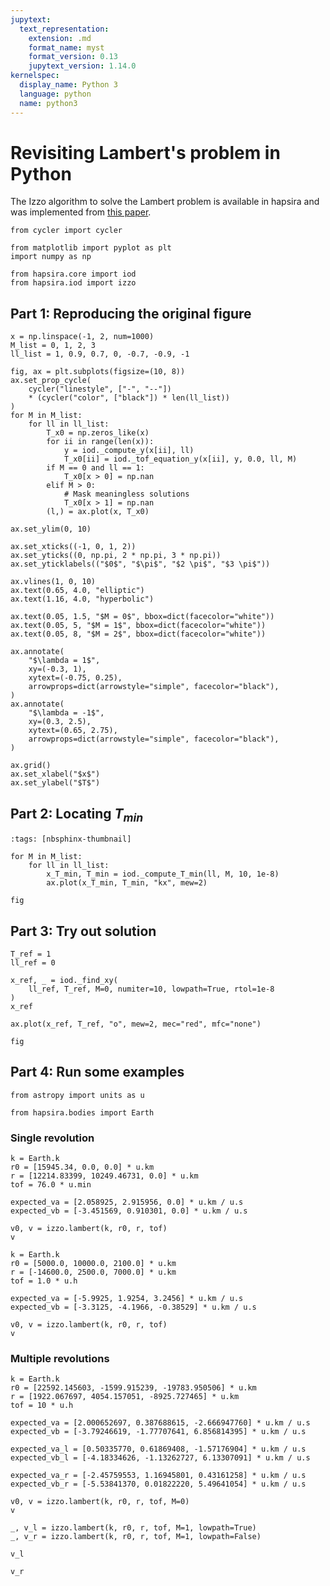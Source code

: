 ```yaml
---
jupytext:
  text_representation:
    extension: .md
    format_name: myst
    format_version: 0.13
    jupytext_version: 1.14.0
kernelspec:
  display_name: Python 3
  language: python
  name: python3
---
```


# Revisiting Lambert's problem in Python

The Izzo algorithm to solve the Lambert problem is available in hapsira and was implemented from [this paper](https://arxiv.org/abs/1403.2705).

```{code-cell}
from cycler import cycler

from matplotlib import pyplot as plt
import numpy as np

from hapsira.core import iod
from hapsira.iod import izzo
```

## Part 1: Reproducing the original figure

```{code-cell}
x = np.linspace(-1, 2, num=1000)
M_list = 0, 1, 2, 3
ll_list = 1, 0.9, 0.7, 0, -0.7, -0.9, -1
```

```{code-cell}
fig, ax = plt.subplots(figsize=(10, 8))
ax.set_prop_cycle(
    cycler("linestyle", ["-", "--"])
    * (cycler("color", ["black"]) * len(ll_list))
)
for M in M_list:
    for ll in ll_list:
        T_x0 = np.zeros_like(x)
        for ii in range(len(x)):
            y = iod._compute_y(x[ii], ll)
            T_x0[ii] = iod._tof_equation_y(x[ii], y, 0.0, ll, M)
        if M == 0 and ll == 1:
            T_x0[x > 0] = np.nan
        elif M > 0:
            # Mask meaningless solutions
            T_x0[x > 1] = np.nan
        (l,) = ax.plot(x, T_x0)

ax.set_ylim(0, 10)

ax.set_xticks((-1, 0, 1, 2))
ax.set_yticks((0, np.pi, 2 * np.pi, 3 * np.pi))
ax.set_yticklabels(("$0$", "$\pi$", "$2 \pi$", "$3 \pi$"))

ax.vlines(1, 0, 10)
ax.text(0.65, 4.0, "elliptic")
ax.text(1.16, 4.0, "hyperbolic")

ax.text(0.05, 1.5, "$M = 0$", bbox=dict(facecolor="white"))
ax.text(0.05, 5, "$M = 1$", bbox=dict(facecolor="white"))
ax.text(0.05, 8, "$M = 2$", bbox=dict(facecolor="white"))

ax.annotate(
    "$\lambda = 1$",
    xy=(-0.3, 1),
    xytext=(-0.75, 0.25),
    arrowprops=dict(arrowstyle="simple", facecolor="black"),
)
ax.annotate(
    "$\lambda = -1$",
    xy=(0.3, 2.5),
    xytext=(0.65, 2.75),
    arrowprops=dict(arrowstyle="simple", facecolor="black"),
)

ax.grid()
ax.set_xlabel("$x$")
ax.set_ylabel("$T$")
```

## Part 2: Locating $T_{min}$

```{code-cell}
:tags: [nbsphinx-thumbnail]

for M in M_list:
    for ll in ll_list:
        x_T_min, T_min = iod._compute_T_min(ll, M, 10, 1e-8)
        ax.plot(x_T_min, T_min, "kx", mew=2)

fig
```

## Part 3: Try out solution

```{code-cell}
T_ref = 1
ll_ref = 0

x_ref, _ = iod._find_xy(
    ll_ref, T_ref, M=0, numiter=10, lowpath=True, rtol=1e-8
)
x_ref
```

```{code-cell}
ax.plot(x_ref, T_ref, "o", mew=2, mec="red", mfc="none")

fig
```

## Part 4: Run some examples

```{code-cell}
from astropy import units as u

from hapsira.bodies import Earth
```

### Single revolution

```{code-cell}
k = Earth.k
r0 = [15945.34, 0.0, 0.0] * u.km
r = [12214.83399, 10249.46731, 0.0] * u.km
tof = 76.0 * u.min

expected_va = [2.058925, 2.915956, 0.0] * u.km / u.s
expected_vb = [-3.451569, 0.910301, 0.0] * u.km / u.s

v0, v = izzo.lambert(k, r0, r, tof)
v
```

```{code-cell}
k = Earth.k
r0 = [5000.0, 10000.0, 2100.0] * u.km
r = [-14600.0, 2500.0, 7000.0] * u.km
tof = 1.0 * u.h

expected_va = [-5.9925, 1.9254, 3.2456] * u.km / u.s
expected_vb = [-3.3125, -4.1966, -0.38529] * u.km / u.s

v0, v = izzo.lambert(k, r0, r, tof)
v
```

### Multiple revolutions

```{code-cell}
k = Earth.k
r0 = [22592.145603, -1599.915239, -19783.950506] * u.km
r = [1922.067697, 4054.157051, -8925.727465] * u.km
tof = 10 * u.h

expected_va = [2.000652697, 0.387688615, -2.666947760] * u.km / u.s
expected_vb = [-3.79246619, -1.77707641, 6.856814395] * u.km / u.s

expected_va_l = [0.50335770, 0.61869408, -1.57176904] * u.km / u.s
expected_vb_l = [-4.18334626, -1.13262727, 6.13307091] * u.km / u.s

expected_va_r = [-2.45759553, 1.16945801, 0.43161258] * u.km / u.s
expected_vb_r = [-5.53841370, 0.01822220, 5.49641054] * u.km / u.s
```

```{code-cell}
v0, v = izzo.lambert(k, r0, r, tof, M=0)
v
```

```{code-cell}
_, v_l = izzo.lambert(k, r0, r, tof, M=1, lowpath=True)
_, v_r = izzo.lambert(k, r0, r, tof, M=1, lowpath=False)
```

```{code-cell}
v_l
```

```{code-cell}
v_r
```
